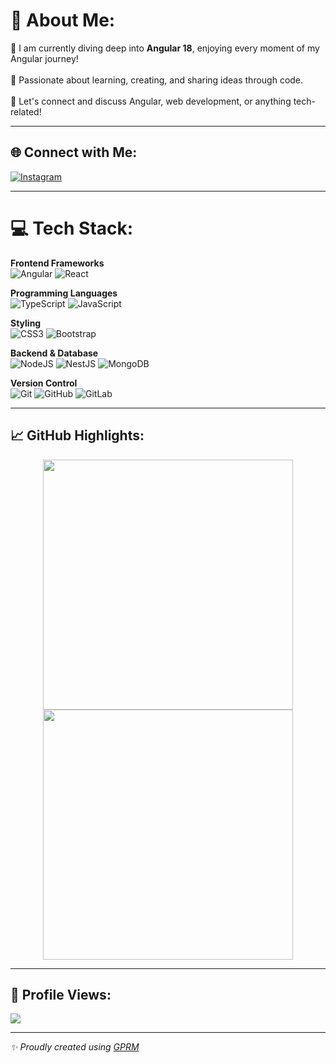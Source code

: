 # 💫 About Me:
🚀 I am currently diving deep into **Angular 18**, enjoying every moment of my Angular journey!<br>  
🌱 Passionate about learning, creating, and sharing ideas through code.<br>  
💬 Let's connect and discuss Angular, web development, or anything tech-related!

---

## 🌐 Connect with Me:
[![Instagram](https://img.shields.io/badge/Instagram-%23E4405F.svg?style=for-the-badge&logo=Instagram&logoColor=white)](https://instagram.com/shubham.londhe63) 

---

# 💻 Tech Stack:
**Frontend Frameworks**  
![Angular](https://img.shields.io/badge/angular-%23DD0031.svg?style=for-the-badge&logo=angular&logoColor=white) ![React](https://img.shields.io/badge/react-%2320232a.svg?style=for-the-badge&logo=react&logoColor=%2361DAFB)

**Programming Languages**  
![TypeScript](https://img.shields.io/badge/typescript-%23007ACC.svg?style=for-the-badge&logo=typescript&logoColor=white) ![JavaScript](https://img.shields.io/badge/javascript-%23323330.svg?style=for-the-badge&logo=javascript&logoColor=%23F7DF1E)

**Styling**  
![CSS3](https://img.shields.io/badge/css3-%231572B6.svg?style=for-the-badge&logo=css3&logoColor=white) ![Bootstrap](https://img.shields.io/badge/bootstrap-%238511FA.svg?style=for-the-badge&logo=bootstrap&logoColor=white)

**Backend & Database**  
![NodeJS](https://img.shields.io/badge/node.js-6DA55F?style=for-the-badge&logo=node.js&logoColor=white) ![NestJS](https://img.shields.io/badge/nestjs-%23E0234E.svg?style=for-the-badge&logo=nestjs&logoColor=white) ![MongoDB](https://img.shields.io/badge/MongoDB-%234ea94b.svg?style=for-the-badge&logo=mongodb&logoColor=white)

**Version Control**  
![Git](https://img.shields.io/badge/git-%23F05033.svg?style=for-the-badge&logo=git&logoColor=white) ![GitHub](https://img.shields.io/badge/github-%23121011.svg?style=for-the-badge&logo=github&logoColor=white) ![GitLab](https://img.shields.io/badge/gitlab-%23181717.svg?style=for-the-badge&logo=gitlab&logoColor=white)

---

## 📈 GitHub Highlights:
<div align="center">
  <img src="https://github-readme-stats.vercel.app/api?username=shubhamlondhe63&theme=radical&hide_border=true&show_icons=true" width="400px"/>
  <img src="https://github-readme-streak-stats.herokuapp.com/?user=shubhamlondhe63&theme=radical&hide_border=true" width="400px"/>
</div>  

---

## 🚀 Profile Views:
[![](https://visitcount.itsvg.in/api?id=shubhamlondhe63&icon=0&color=6)](https://visitcount.itsvg.in)

---

_✨ Proudly created using [GPRM](https://gprm.itsvg.in)_
